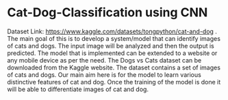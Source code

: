 # Cat-Dog-Classification using CNN
Dataset Link: https://www.kaggle.com/datasets/tongpython/cat-and-dog  .
The main goal of this is to develop a system/model that can identify images of cats and dogs. The input image will be analyzed and then the output is predicted. The model that is implemented can be extended to a website or any mobile device as per the need. The Dogs vs Cats dataset can be downloaded from the Kaggle website. The dataset contains a set of images of cats and dogs. Our main aim here is for the model to learn various distinctive features of cat and dog. Once the training of the model is done it will be able to differentiate images of cat and dog.

